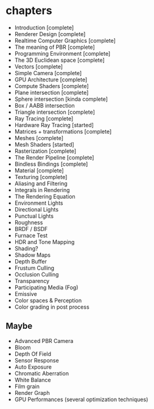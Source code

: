 # chapters

- Introduction [complete]
- Renderer Design [complete]
- Realtime Computer Graphics [complete]
- The meaning of PBR [complete]
- Programming Environment [complete]
- The 3D Euclidean space [complete]
- Vectors [complete]
- Simple Camera [complete]
- GPU Architecture [complete]
- Compute Shaders [complete]
- Plane intersection [complete]
- Sphere intersection [kinda complete]
- Box / AABB intersection
- Triangle intersection [complete]
- Ray Tracing [complete]
- Hardware Ray Tracing [started]
- Matrices + transformations [complete]
- Meshes [complete]
- Mesh Shaders [started]
- Rasterization [complete]
- The Render Pipeline [complete]
- Bindless Bindings [complete]
- Material [complete]
- Texturing [complete]
- Aliasing and Filtering
- Integrals in Rendering
- The Rendering Equation
- Environment Lights
- Directional Lights
- Punctual Lights
- Roughness
- BRDF / BSDF
- Furnace Test
- HDR and Tone Mapping
- Shading?
- Shadow Maps
- Depth Buffer
- Frustum Culling
- Occlusion Culling
- Transparency
- Participating Media (Fog)
- Emissive
- Color spaces & Perception
- Color grading in post process

## Maybe

- Advanced PBR Camera
- Bloom
- Depth Of Field
- Sensor Response
- Auto Exposure
- Chromatic Aberration
- White Balance
- Film grain
- Render Graph
- GPU Performances (several optimization techniques)
